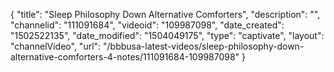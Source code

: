 {
    "title": "Sleep Philosophy Down Alternative Comforters",
    "description": "",
    "channelid": "111091684",
    "videoid": "109987098",
    "date_created": "1502522135",
    "date_modified": "1504049175",
    "type": "captivate",
    "layout": "channelVideo",
    "url": "\/bbbusa-latest-videos\/sleep-philosophy-down-alternative-comforters-4-notes\/111091684-109987098"
}
